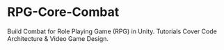 # RPG-Core-Combat
Build Combat for Role Playing Game (RPG) in Unity. Tutorials Cover Code Architecture &amp; Video Game Design.
